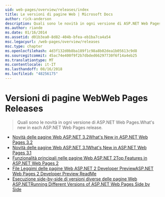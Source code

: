 ```yaml
---
uid: web-pages/overview/releases/index
title: Le versioni di pagine Web | Microsoft Docs
author: rick-anderson
description: Quali sono le novità in ogni versione di ASP.NET Web Pages.
ms.author: riande
ms.date: 01/16/2014
ms.assetid: d01b3ea0-8d82-404b-bfea-eb1ba7ca4a54
msc.legacyurl: /web-pages/overview/releases
msc.type: chapter
ms.openlocfilehash: 4d3f132d0b8ba189f1c98a8b02dea1b05613c9d8
ms.sourcegitcommit: 45ac74e400f9f2b7dbded66297730f6f14a4eb25
ms.translationtype: MT
ms.contentlocale: it-IT
ms.lasthandoff: 08/16/2018
ms.locfileid: "48256175"
---
```

<a name="web-pages-releases"></a><span data-ttu-id="cf653-103">Versioni di pagine Web</span><span class="sxs-lookup"><span data-stu-id="cf653-103">Web Pages Releases</span></span>
====================
> <span data-ttu-id="cf653-104">Quali sono le novità in ogni versione di ASP.NET Web Pages.</span><span class="sxs-lookup"><span data-stu-id="cf653-104">What's new in each ASP.NET Web Pages release.</span></span>


- [<span data-ttu-id="cf653-105">Novità delle pagine Web ASP.NET 3.2</span><span class="sxs-lookup"><span data-stu-id="cf653-105">What's New in ASP.NET Web Pages 3.2</span></span>](whats-new-in-aspnet-web-pages-32.md)
- [<span data-ttu-id="cf653-106">Novità delle pagine Web ASP.NET 3.1</span><span class="sxs-lookup"><span data-stu-id="cf653-106">What's New in ASP.NET Web Pages 3.1</span></span>](whats-new-aspnet-web-pages-31.md)
- [<span data-ttu-id="cf653-107">Funzionalità principali nelle pagine Web ASP.NET 2</span><span class="sxs-lookup"><span data-stu-id="cf653-107">Top Features in ASP.NET Web Pages 2</span></span>](top-features-in-web-pages-2.md)
- [<span data-ttu-id="cf653-108">File Leggimi delle pagine Web ASP.NET 2 Developer Preview</span><span class="sxs-lookup"><span data-stu-id="cf653-108">ASP.NET Web Pages 2 Developer Preview ReadMe</span></span>](aspnet-web-pages-2-developer-preview-readme.md)
- [<span data-ttu-id="cf653-109">Esecuzione side-by-side di versioni diverse delle pagine Web ASP.NET</span><span class="sxs-lookup"><span data-stu-id="cf653-109">Running Different Versions of ASP.NET Web Pages Side by Side</span></span>](running-v1-and-v2-sites-side-by-side.md)
